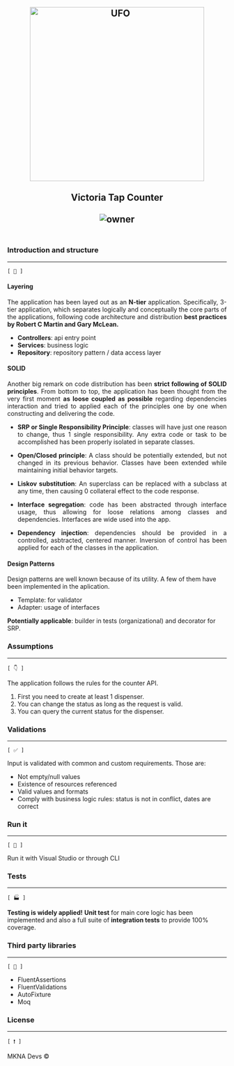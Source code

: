 <h2 align="center">
  <br>
  <img src="https://github.com/ivanmirandastavenuiter/victoria-tap-counter/assets/beer.jpg" alt="UFO" width="400">
  <br>
  <br>
  Victoria Tap Counter
  <br>
  <br>
  <img alt="owner" src="https://img.shields.io/badge/version-1.0-green" />
  <br>
  <br>
  
</h2>

### Introduction and structure
---
` [ 👷 ] `

#### **Layering**

<p style="text-align:justify">The application has been layed out as an <b>N-tier</b> application. Specifically, 3-tier application, which separates logically and conceptually the core parts of the applications, following code architecture and distribution <b>best practices by Robert C Martin and Gary McLean.</b></p>

- <b>Controllers</b>: api entry point
- <b>Services</b>: business logic
- <b>Repository</b>: repository pattern / data access layer

#### **SOLID**

<p style="text-align:justify">Another big remark on code distribution has been <b>strict following of SOLID principles</b>. From bottom to top, the application has been thought from the very
first moment <b>as loose coupled as possible</b> regarding dependencies interaction and tried to applied each of the principles one by one when constructing and delivering the code.</p>

- <p style="text-align:justify"><b>SRP or Single Responsibility Principle</b>: classes will have just one reason to change, thus 1 single responsibility. Any extra code or task to be accomplished has been properly isolated in separate classes.</p>
- <p style="text-align:justify"><b>Open/Closed principle</b>: A class should be potentially extended, but not changed in its previous behavior. Classes have been extended while maintaining initial behavior targets.</p>
- <p style="text-align:justify"><b>Liskov substitution</b>: An superclass can be replaced with a subclass at any time, then causing 0 collateral effect to the code response.</p>
- <p style="text-align:justify"><b>Interface segregation</b>: code has been abstracted through interface usage, thus allowing for loose relations among classes and dependencies. Interfaces are wide used into the app.</p>
- <p style="text-align:justify"><b>Dependency injection</b>: dependencies should be provided in a controlled, asbtracted, centered manner. Inversion of control has been applied for each of the classes in the application.</p>

#### **Design Patterns**

Design patterns are well known because of its utility. A few of them have been implemented in the aplication. 

- Template: for validator
- Adapter: usage of interfaces

<b>Potentially applicable</b>: builder in tests (organizational) and decorator for SRP.

### Assumptions
---
` [ 👇 ] `

The application follows the rules for the counter API.

1. First you need to create at least 1 dispenser.
2. You can change the status as long as the request is valid.
3. You can query the current status for the dispenser.

### Validations
---
` [ ✅ ] `

Input is validated with common and custom requirements. Those are:

- Not empty/null values
- Existence of resources referenced
- Valid values and formats
- Comply with business logic rules: status is not in conflict, dates are correct

### Run it 
---
` [ 🏃 ] `

Run it with Visual Studio or through CLI 

### Tests
---
` [ 🏭 ] `

<b>Testing is widely applied!</b> <b>Unit test</b> for main core logic has been implemented and also a full suite of <b>integration tests</b> to provide 100% coverage.

### Third party libraries
---
` [ 📑 ] `

- FluentAssertions
- FluentValidations
- AutoFixture
- Moq

### License
---
` [ ❗ ] `

MKNA Devs ©